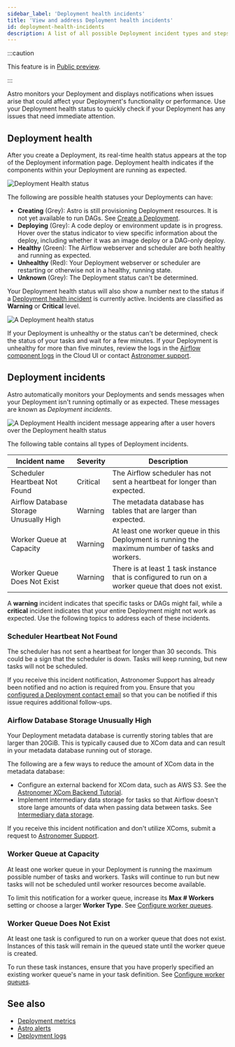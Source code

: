 ```yaml
---
sidebar_label: 'Deployment health incidents'
title: 'View and address Deployment health incidents'
id: deployment-health-incidents
description: A list of all possible Deployment incident types and steps for resolving each one.
---
```


:::caution

This feature is in [Public preview](feature-previews.md).

:::

Astro monitors your Deployment and displays notifications when issues arise that could affect your Deployment's functionality or performance. Use your Deployment health status to quickly check if your Deployment has any issues that need immediate attention.

## Deployment health

After you create a Deployment, its real-time health status appears at the top of the Deployment information page. Deployment health indicates if the components within your Deployment are running as expected.

![Deployment Health status](/img/docs/deployment-health.png)

The following are possible health statuses your Deployments can have:

- **Creating** (Grey): Astro is still provisioning Deployment resources. It is not yet available to run DAGs. See [Create a Deployment](create-deployment.md).
- **Deploying** (Grey): A code deploy or environment update is in progress. Hover over the status indicator to view specific information about the deploy, including whether it was an image deploy or a DAG-only deploy.
- **Healthy** (Green): The Airflow webserver and scheduler are both healthy and running as expected.
- **Unhealthy** (Red): Your Deployment webserver or scheduler are restarting or otherwise not in a healthy, running state.
- **Unknown** (Grey): The Deployment status can't be determined.

Your Deployment health status will also show a number next to the status if a [Deployment health incident](#deployment-incidents) is currently active. Incidents are classified as **Warning** or **Critical** level.

![A Deployment health status](/img/docs/health-status.png)

If your Deployment is unhealthy or the status can't be determined, check the status of your tasks and wait for a few minutes. If your Deployment is unhealthy for more than five minutes, review the logs in the [Airflow component logs](view-logs.md#view-airflow-component-logs-in-the-cloud-ui) in the Cloud UI or contact [Astronomer support](https://cloud.astronomer.io/open-support-request).

## Deployment incidents

Astro automatically monitors your Deployments and sends messages when your Deployment isn't running optimally or as expected. These messages are known as _Deployment incidents_.

![A Deployment Health incident message appearing after a user hovers over the Deployment health status](/img/docs/incident-unfurl.png)

The following table contains all types of Deployment incidents.

| Incident name                           | Severity | Description                                                                                        |
| --------------------------------------- | -------- | -------------------------------------------------------------------------------------------------- |
| Scheduler Heartbeat Not Found           | Critical | The Airflow scheduler has not sent a heartbeat for longer than expected.                           |
| Airflow Database Storage Unusually High | Warning  | The metadata database has tables that are larger than expected.                                    |
| Worker Queue at Capacity                | Warning  | At least one worker queue in this Deployment is running the maximum number of tasks and workers.   |
| Worker Queue Does Not Exist             | Warning  | There is at least 1 task instance that is configured to run on a worker queue that does not exist. |

A **warning** incident indicates that specific tasks or DAGs might fail, while a **critical** incident indicates that your entire Deployment might not work as expected. Use the following topics to address each of these incidents. 

### Scheduler Heartbeat Not Found 

The scheduler has not sent a heartbeat for longer than 30 seconds. This could be a sign that the scheduler is down. Tasks will keep running, but new tasks will not be scheduled. 

If you receive this incident notification, Astronomer Support has already been notified and no action is required from you. Ensure that you [configured a Deployment contact email](deployment-settings.md#configure-deployment-contact-emails) so that you can be notified if this issue requires additional follow-ups.

### Airflow Database Storage Unusually High

Your Deployment metadata database is currently storing tables that are larger than 20GiB. This is typically caused due to XCom data and can result in your metadata database running out of storage.

The following are a few ways to reduce the amount of XCom data in the metadata database:

- Configure an external backend for XCom data, such as AWS S3. See the [Astronomer XCom Backend Tutorial](https://docs.astronomer.io/learn/xcom-backend-tutorial).
- Implement intermediary data storage for tasks so that Airflow doesn't store large amounts of data when passing data between tasks. See [Intermediary data storage](https://docs.astronomer.io/learn/airflow-passing-data-between-tasks#intermediary-data-storage).

If you receive this incident notification and don't utilize XComs, submit a request to [Astronomer Support](https://cloud.astronomer.io/open-support-request).

### Worker Queue at Capacity

At least one worker queue in your Deployment is running the maximum possible number of tasks and workers. Tasks will continue to run but new tasks will not be scheduled until worker resources become available.

To limit this notification for a worker queue, increase its **Max # Workers** setting or choose a larger **Worker Type**. See [Configure worker queues](https://docs.astronomer.io/astro/configure-worker-queues).

### Worker Queue Does Not Exist

At least one task is configured to run on a worker queue that does not exist. Instances of this task will remain in the queued state until the worker queue is created.

To run these task instances, ensure that you have properly specified an existing worker queue's name in your task definition. See [Configure worker queues](configure-worker-queues.md#assign-tasks-to-a-worker-queue).

## See also

- [Deployment metrics](deployment-metrics.md)
- [Astro alerts](alerts.md)
- [Deployment logs](view-logs.md)